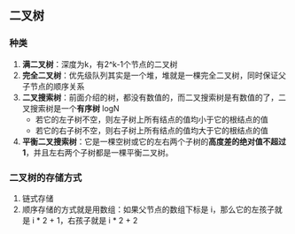 ## 二叉树

### 种类
1. **满二叉树**：深度为k，有2^k-1个节点的二叉树
2. **完全二叉树**：优先级队列其实是一个堆，堆就是一棵完全二叉树，同时保证父子节点的顺序关系
3. **二叉搜索树**：前面介绍的树，都没有数值的，而二叉搜索树是有数值的了，二叉搜索树是一个**有序树** logN
   - 若它的左子树不空，则左子树上所有结点的值均小于它的根结点的值
   - 若它的右子树不空，则右子树上所有结点的值均大于它的根结点的值 
4. **平衡二叉搜索树**：它是一棵空树或它的左右两个子树的**高度差的绝对值不超过1**，并且左右两个子树都是一棵平衡二叉树。

### 二叉树的存储方式
1. 链式存储
2. 顺序存储的方式就是用数组：如果父节点的数组下标是 i，那么它的左孩子就是 i * 2 + 1，右孩子就是 i * 2 + 2
